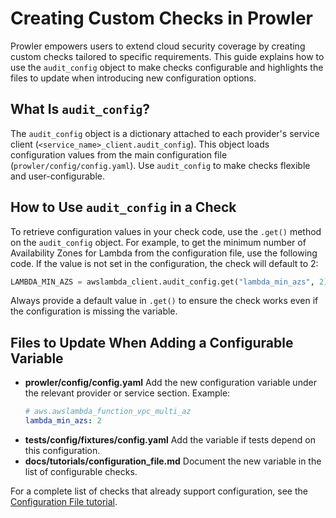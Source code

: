 # Creating Custom Checks in Prowler

Prowler empowers users to extend cloud security coverage by creating custom checks tailored to specific requirements. This guide explains how to use the `audit_config` object to make checks configurable and highlights the files to update when introducing new configuration options.

## What Is `audit_config`?

The `audit_config` object is a dictionary attached to each provider's service client (`<service_name>_client.audit_config`). This object loads configuration values from the main configuration file (`prowler/config/config.yaml`). Use `audit_config` to make checks flexible and user-configurable.

## How to Use `audit_config` in a Check

To retrieve configuration values in your check code, use the `.get()` method on the `audit_config` object. For example, to get the minimum number of Availability Zones for Lambda from the configuration file, use the following code. If the value is not set in the configuration, the check will default to 2:

```python
LAMBDA_MIN_AZS = awslambda_client.audit_config.get("lambda_min_azs", 2)
```

Always provide a default value in `.get()` to ensure the check works even if the configuration is missing the variable.

## Files to Update When Adding a Configurable Variable

- **prowler/config/config.yaml**
  Add the new configuration variable under the relevant provider or service section.
  Example:
  ```yaml
  # aws.awslambda_function_vpc_multi_az
  lambda_min_azs: 2
  ```
- **tests/config/fixtures/config.yaml**
  Add the variable if tests depend on this configuration.
- **docs/tutorials/configuration_file.md**
  Document the new variable in the list of configurable checks.

For a complete list of checks that already support configuration, see the [Configuration File tutorial](../tutorials/configuration_file.md).
